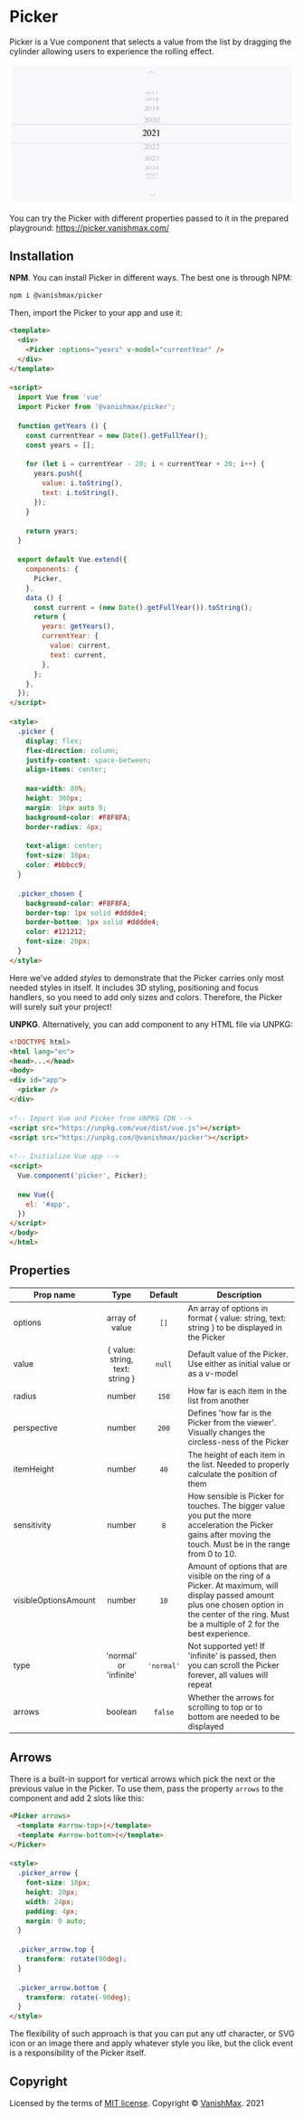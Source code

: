 # Picker

Picker is a Vue component that selects a value from the list by dragging the cylinder allowing users to experience the rolling effect.

![](./public/screen.png)

You can try the Picker with different properties passed to it in the prepared playground: https://picker.vanishmax.com/

## Installation

**NPM**. You can install Picker in different ways. The best one is through NPM:

```bash
npm i @vanishmax/picker
```

Then, import the Picker to your app and use it:

```html
<template>
  <div>
    <Picker :options="years" v-model="currentYear" />
  </div>
</template>

<script>
  import Vue from 'vue'
  import Picker from '@vanishmax/picker';
  
  function getYears () {
    const currentYear = new Date().getFullYear();
    const years = [];
    
    for (let i = currentYear - 20; i < currentYear + 20; i++) {
      years.push({
        value: i.toString(),
        text: i.toString(),
      });
    }
    
    return years;
  }
  
  export default Vue.extend({
    components: {
      Picker,
    },
    data () {
      const current = (new Date().getFullYear()).toString();
      return {
        years: getYears(),
        currentYear: {
          value: current,
          text: current,
        },
      };
    },
  });
</script>

<style>
  .picker {
    display: flex;
    flex-direction: column;
    justify-content: space-between;
    align-items: center;
    
    max-width: 80%;
    height: 300px;
    margin: 16px auto 0;
    background-color: #F8F8FA;
    border-radius: 4px;
    
    text-align: center;
    font-size: 18px;
    color: #bbbcc9;
  }
  
  .picker_chosen {
    background-color: #F8F8FA;
    border-top: 1px solid #dddde4;
    border-bottom: 1px solid #dddde4;
    color: #121212;
    font-size: 20px;
  }
</style>
```

Here we've added *styles* to demonstrate that the Picker carries only most 
needed styles in itself. It includes 3D styling, positioning and focus handlers, 
so you need to add only sizes and colors. Therefore, the Picker will surely suit your project!

**UNPKG**. Alternatively, you can add component to any HTML file via UNPKG:

```html
<!DOCTYPE html>
<html lang="en">
<head>...</head>
<body>
<div id="app">
  <picker />
</div>

<!-- Import Vue and Picker from UNPKG CDN -->
<script src="https://unpkg.com/vue/dist/vue.js"></script>
<script src="https://unpkg.com/@vanishmax/picker"></script>

<!-- Initialize Vue app -->
<script>
  Vue.component('picker', Picker);
  
  new Vue({
    el: '#app',
  })
</script>
</body>
</html>
```

## Properties

| Prop name            |               Type              |  Default | Description                                                                                                                                                                                           |
|----------------------|:-------------------------------:|:--------:|-------------------------------------------------------------------------------------------------------------------------------------------------------------------------------------------------------|
| options              |          array of value         |    `[]`    | An array of options in format { value: string, text: string } to be displayed in the Picker                                                                                                           |
| value                | { value: string, text: string } |   `null`   | Default value of the Picker. Use either as initial value or as a v-model                                                                                                                              |
| radius               |              number             |    `150`   | How far is each item in the list from another                                                                                                                                                         |
| perspective          |              number             |    `200`   | Defines 'how far is the Picker from the viewer'. Visually changes the circless-ness of the Picker                                                                                                     |
| itemHeight           |              number             |    `40`    | The height of each item in the list. Needed to properly calculate the position of them                                                                                                                |
| sensitivity          |              number             |     `8`    | How sensible is Picker for touches. The bigger value you put the more acceleration the Picker gains after moving the touch. Must be in the range from 0 to 10.                                        |
| visibleOptionsAmount |              number             |    `10`    | Amount of options that are visible on the ring of a Picker. At maximum, will display passed amount plus one chosen option in the center of the ring. Must be a multiple of 2 for the best experience. |
| type                 |      'normal' or 'infinite'     | `'normal'` | Not supported yet! If 'infinite' is passed, then you can scroll the Picker forever, all values will repeat                                                                                            |
| arrows               |             boolean             |   `false`  | Whether the arrows for scrolling to top or to bottom are needed to be displayed                                                                                                                       |

## Arrows

There is a built-in support for vertical arrows which pick the next or the previous value in the Picker. To use them, pass the property `arrows` to the component and add 2 slots like this:
```html
<Picker arrows>
  <template #arrow-top>⟨</template>
  <template #arrow-bottom>⟨</template>
</Picker>

<style>
  .picker_arrow {
    font-size: 18px;
    height: 20px;
    width: 24px;
    padding: 4px;
    margin: 0 auto;
  }
  
  .picker_arrow.top {
    transform: rotate(90deg);
  }
  
  .picker_arrow.bottom {
    transform: rotate(-90deg);
  }
</style>
```

The flexibility of such approach is that you can put any utf character, or SVG icon or 
an image there and apply whatever style you like, but the click event is a responsibility of the Picker itself. 

## Copyright

Licensed by the terms of <a href="https://github.com/VanishMax/picker/blob/main/LICENSE" target="_blank" rel="noreferrer noopener">MIT license</a>. 
Copyright © <a href="https://github.com/VanishMax" target="_blank" rel="noreferrer noopener">VanishMax</a>. 2021
